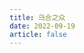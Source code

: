```yaml
---
title: 乌合之众
date: 2022-09-19
article: false
---
```


<PDF url="https://www.igarashi.icu:7779/pdf/%E7%A4%BE%E4%BC%9A%E5%AD%A6/%E4%B9%8C%E5%90%88%E4%B9%8B%E4%BC%97.pdf" height="880px"/>

